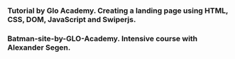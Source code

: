 ### Tutorial by Glo Academy. Creating a landing page using HTML, CSS, DOM, JavaScript and Swiperjs.
### Batman-site-by-GLO-Academy. Intensive course with Alexander Segen.
